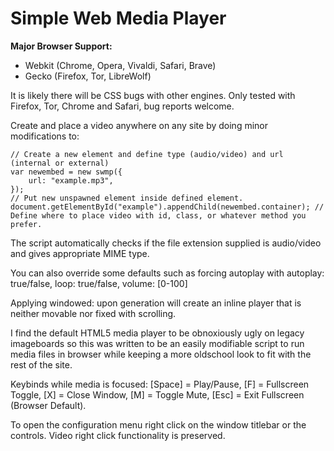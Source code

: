 # Simple Web Media Player

**Major Browser Support:**
- Webkit (Chrome, Opera, Vivaldi, Safari, Brave)
- Gecko (Firefox, Tor, LibreWolf)

It is likely there will be CSS bugs with other engines.
Only tested with Firefox, Tor, Chrome and Safari, bug reports welcome.

Create and place a video anywhere on any site by doing minor modifications to:
```
// Create a new element and define type (audio/video) and url (internal or external)
var newembed = new swmp({
	url: "example.mp3",
});
// Put new unspawned element inside defined element.
document.getElementById("example").appendChild(newembed.container); // Define where to place video with id, class, or whatever method you prefer.
```

The script automatically checks if the file extension supplied is audio/video and gives appropriate MIME type.

You can also override some defaults such as forcing autoplay with autoplay: true/false, loop: true/false, volume: [0-100]

Applying windowed: upon generation will create an inline player that is neither movable nor fixed with scrolling.

I find the default HTML5 media player to be obnoxiously ugly on legacy imageboards so this was written to be an easily modifiable script to run media files in browser while keeping a more oldschool look to fit with the rest of the site.

Keybinds while media is focused: [Space] = Play/Pause, [F] = Fullscreen Toggle, [X] = Close Window, [M] = Toggle Mute, [Esc] = Exit Fullscreen (Browser Default).

To open the configuration menu right click on the window titlebar or the controls.
Video right click functionality is preserved.
